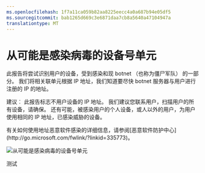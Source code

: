 ```yaml
---
ms.openlocfilehash: 1f7a11ca059b82aa8225eecc4a0a687b94e05df5
ms.sourcegitcommit: bab1265d669c3e6871daa7cb8a5640a47104947a
translationtype: MT
---
```

<properties
    pageTitle="从可能是感染病毒的设备号单元"
    description="一个报表，包括从某些恶意软件 （恶意软件） 可能会在其运行的设备已执行的尝试中号。"
    services="active-directory"
    documentationCenter=""
    authors="SSalahAhmed"
    manager="gchander"
    editor=""/>

<tags
    ms.service="active-directory"
    ms.workload="identity"
    ms.tgt_pltfrm="na"
    ms.devlang="na"
    ms.topic="article"
    ms.date="08/17/2015"
    ms.author="saah;kenhoff"/>

# 从可能是感染病毒的设备号单元
<p>此报告将尝试识别用户的设备，受到感染和现 botnet （也称为僵尸军队） 的一部分。 我们将相关联单元根据 IP 地址，我们知道要尽快 botnet 服务器与用户进行注册的 IP 的地址。</p>
<p>建议︰ 此报告标志不用户设备的 IP 地址。 我们建议您联系用户，扫描用户的所有设备，请确保。 还有可能，被感染用户的个人设备，或人以外的用户，为用户使用相同的 IP 地址，已感染威胁的设备。 </p>
<p>有关如何使用地址恶意软件感染的详细信息，请参阅[恶意软件防护中心](http://go.microsoft.com/fwlink/?linkid=335773)。 </p>


![从可能是感染病毒的设备号单元](./media/active-directory-reporting-sign-ins-from-possibly-infected-devices/signInsFromPossiblyInfectedDevices.PNG)

测试
